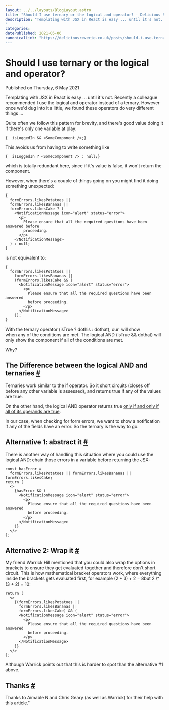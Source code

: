 ```yaml
---
layout: ../../layouts/BlogLayout.astro
title: "Should I use ternary or the logical and operator? - Delicious Reverie"
description: "Templating with JSX in React is easy ... until it's not. Recently a colleague recommended I use the logical and operator instead of a ternary. However once we'd dug into it a little, we found these operators do very different things ...
"
categories:
datePublished: 2021-05-06
canonicalLink: "https://deliciousreverie.co.uk/posts/should-i-use-ternary-or-logicaland-in-react/
---
```

# Should I use ternary or the logical and operator?

Published on Thursday, 6 May 2021

Templating with JSX in React is easy ... until it's not. Recently a colleague recommended I use the logical and operator instead of a ternary. However once we'd dug into it a little, we found these operators do very different things ...

Quite often we follow this pattern for brevity, and there's good value doing it if there's only one variable at play:

```
{  isLoggedIn && <SomeComponent />;}
```

This avoids us from having to write something like

```
{  isLoggedIn ? <SomeComponent /> : null;}
```

which is totally redundant here, since if it's value is false, it won't return the component.

However, when there's a couple of things going on you might find it doing something unexpected:

```
{
  formErrors.likesPotatoes ||
  formErrors.likesBananas ||
  formErrors.likesCake ? (
    <NotificationMessage icon="alert" status="error">
      <p>
        Please ensure that all the required questions have been answered before
        proceeding.
      </p>
    </NotificationMessage>
  ) : null;
}
```

is not equivalent to:

```
{
  formErrors.likesPotatoes ||
    formErrors.likesBananas ||
    (formErrors.likesCake && (
      <NotificationMessage icon="alert" status="error">
        <p>
          Please ensure that all the required questions have been answered
          before proceeding.
        </p>
      </NotificationMessage>
    ));
}
```

With the ternary operator (isTrue ? dothis : dothat), our <NotificationMessage/> will show when any of the conditions are met. The logical AND (isTrue && dothat) will only show the component if all of the conditions are met.

Why?

## The Difference between the logical AND and ternaries [#](https://deliciousreverie.co.uk/posts/should-i-use-ternary-or-logicaland-in-react/#the-difference-between-the-logical-and-and-ternaries)

Ternaries work similar to the if operator. So it short circuits (closes off before any other variable is assessed), and returns true if any of the values are true.

On the other hand, the logical AND operator returns true [only if and only if all of its operands are true](https://developer.mozilla.org/en-US/docs/Web/JavaScript/Reference/Operators/Logical_AND).

In our case, when checking for form errors, we want to show a notification if any of the fields have an error. So the ternary is the way to go.

## Alternative 1: abstract it [#](https://deliciousreverie.co.uk/posts/should-i-use-ternary-or-logicaland-in-react/#alternative-1:-abstract-it)

There is another way of handling this situation where you could use the logical AND: chain those errors in a variable before returning the JSX:

```
const hasError =
  formErrors.likesPotatoes || formErrors.likesBananas || formErrors.likesCake;
return (
  <>
    {hasError && (
      <NotificationMessage icon="alert" status="error">
        <p>
          Please ensure that all the required questions have been answered
          before proceeding.
        </p>
      </NotificationMessage>
    )}
  </>
);
```

## Alternative 2: Wrap it [#](https://deliciousreverie.co.uk/posts/should-i-use-ternary-or-logicaland-in-react/#alternative-2:-wrap-it)

My friend Warrick Hill mentioned that you could also wrap the options in brackets to ensure they get evaluated together and therefore don't short circuit. This is how mathematical bracket operators work, where everything inside the brackets gets evaluated first, for example (2 \* 3) + 2 = 8but 2 \\\* (3 + 2) = 10:

```
return (
  <>
    {(formErrors.likesPotatoes ||
      formErrors.likesBananas ||
      formErrors.likesCake) && (
      <NotificationMessage icon="alert" status="error">
        <p>
          Please ensure that all the required questions have been answered
          before proceeding.
        </p>
      </NotificationMessage>
    )}
  </>
);
```

Although Warrick points out that this is harder to spot than the alternative #1 above.

## Thanks [#](https://deliciousreverie.co.uk/posts/should-i-use-ternary-or-logicaland-in-react/#thanks)

Thanks to Aimable N and Chris Geary (as well as Warrick) for their help with this article."